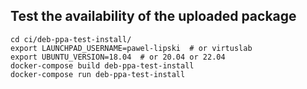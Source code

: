## Test the availability of the uploaded package

```shell script
cd ci/deb-ppa-test-install/
export LAUNCHPAD_USERNAME=pawel-lipski  # or virtuslab
export UBUNTU_VERSION=18.04  # or 20.04 or 22.04
docker-compose build deb-ppa-test-install
docker-compose run deb-ppa-test-install
```
